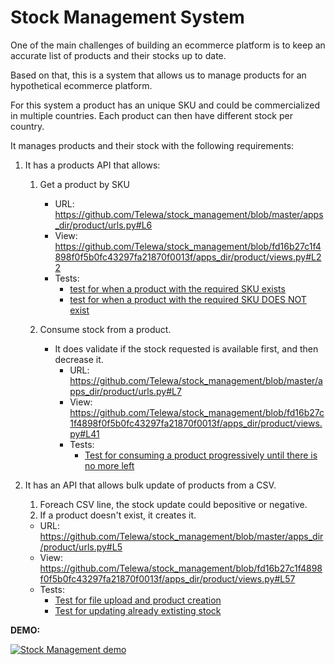 # Stock Management System

One of the main challenges of building an ecommerce platform is to keep an accurate list of products and their stocks up to date.

Based on that, this is a system that allows us to manage products for an hypothetical ecommerce platform.

For this system a product has an unique SKU and could be commercialized in multiple countries. Each product can then have different stock per country.

It manages products and their stock with the following requirements:

1. It has a products API that allows:
   1. Get a product by SKU
      - URL: https://github.com/Telewa/stock_management/blob/master/apps_dir/product/urls.py#L6
      - View: https://github.com/Telewa/stock_management/blob/fd16b27c1f4898f0f5b0fc43297fa21870f0013f/apps_dir/product/views.py#L22
      - Tests:
        - [test for when a product with the required SKU exists](https://github.com/Telewa/stock_management/blob/master/apps_dir/product/tests/tests.py#L87)
        - [test for when a product with the required SKU DOES NOT exist](https://github.com/Telewa/stock_management/blob/master/apps_dir/product/tests/tests.py#L106)

   2. Consume stock from a product.
      - It does validate if the stock requested is available first, and then decrease it.
        - URL: https://github.com/Telewa/stock_management/blob/master/apps_dir/product/urls.py#L7
        - View: https://github.com/Telewa/stock_management/blob/fd16b27c1f4898f0f5b0fc43297fa21870f0013f/apps_dir/product/views.py#L41
        - Tests:
          - [Test for consuming a product progressively until there is no more left](https://github.com/Telewa/stock_management/blob/master/apps_dir/product/tests/tests.py#L126)

2. It has an API that allows bulk update of products from a CSV.
   1. Foreach CSV line, the stock update could bepositive or negative.
   2. If a product doesn't exist, it creates it.
    - URL: https://github.com/Telewa/stock_management/blob/master/apps_dir/product/urls.py#L5
    - View: https://github.com/Telewa/stock_management/blob/fd16b27c1f4898f0f5b0fc43297fa21870f0013f/apps_dir/product/views.py#L57
    - Tests:
      - [Test for file upload and product creation](https://github.com/Telewa/stock_management/blob/master/apps_dir/product/tests/tests.py#L36)
      - [Test for updating already extisting stock](https://github.com/Telewa/stock_management/blob/master/apps_dir/product/tests/tests.py#L237)

**DEMO:**

[![Stock Management demo](https://user-images.githubusercontent.com/3075901/179489221-b71a910e-5911-4fe7-882f-ff5a5f37c3c4.png)](https://youtu.be/7ThatZHUPpo)
